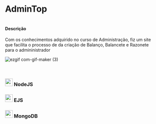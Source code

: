 <h1> AdminTop <h1>

  <h4>Descrição</h4>
  Com os conhecimentos adquirido no curso de Administração, fiz um site que facilita o processo de da criação de Balanço, Balancete e Razonete para o admininistrador
  
  ![ezgif com-gif-maker (3)](https://user-images.githubusercontent.com/82523921/128638995-ab6468a9-a7c6-4441-ab68-12e92f220fc9.gif)
  
  </br>
<h3>
  <img alt="marcação" width="25" src="https://w7.pngwing.com/pngs/628/269/png-transparent-check-mark-computer-icons-checkbox-others-angle-rectangle-logo.png"> 
  NodeJS
<h3>
<h3>
  <img alt="marcação" width="25" src="https://w7.pngwing.com/pngs/628/269/png-transparent-check-mark-computer-icons-checkbox-others-angle-rectangle-logo.png"> 
  EJS
<h3>
<h3>
  <img alt="marcação" width="25" src="https://w7.pngwing.com/pngs/628/269/png-transparent-check-mark-computer-icons-checkbox-others-angle-rectangle-logo.png"> 
  MongoDB
<h3>
